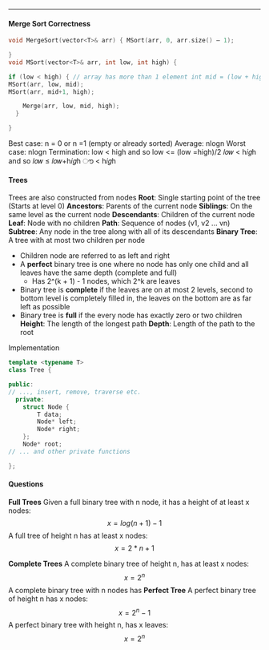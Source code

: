 *** 
#### Merge Sort Correctness
```cpp
void MergeSort(vector<T>& arr) { MSort(arr, 0, arr.size() – 1);

}  
void MSort(vector<T>& arr, int low, int high) {

if (low < high) { // array has more than 1 element int mid = (low + high) / 2;  
MSort(arr, low, mid);  
MSort(arr, mid+1, high);

    Merge(arr, low, mid, high);
  }

}
```

Best case: n = 0 or n =1 (empty or already sorted)
Average: nlogn
Worst case: nlogn
Termination: low < high and so low <= (low =high)/2
𝑙𝑜𝑤 < h𝑖𝑔h and so 𝑙𝑜𝑤 ≤ 𝑙𝑜𝑤+h𝑖𝑔h ൗ < h𝑖𝑔h
#### Trees
Trees are also constructed from nodes
**Root**: Single starting point of the tree (Starts at level 0)
**Ancestors**: Parents of the current node
**Siblings**: On the same level as the current node
**Descendants**: Children of the current node
**Leaf**: Node with no children
**Path**: Sequence of nodes (v1, v2 ... vn)
**Subtree**: Any node in the tree along with all of its descendants
**Binary Tree**: A tree with at most two children per node
* Children node are referred to as left and right
* A **perfect** binary tree is one where no node has only one child and all leaves have the same depth (complete and full)
	* Has 2^(k + 1) - 1 nodes, which 2^k are leaves
* Binary tree is **complete** if the leaves are on at most 2 levels, second to bottom level is completely filled in, the leaves on the bottom are as far left as possible
* Binary tree is **full** if the every node has exactly zero or two children
**Height**: The length of the longest path 
**Depth**: Length of the path to the root

Implementation
```cpp
template <typename T>
class Tree {

public:  
// ..., insert, remove, traverse etc.
  private:
    struct Node {
		T data; 
		Node* left;
		Node* right;
	};  
	Node* root;  
// ... and other private functions

};
```

#### Questions
**Full Trees**
Given a full binary tree with n node, it has a height of at least x nodes:
$$ x = log(n+1) - 1 $$
A full tree of height n has at least x nodes:
$$ x = 2*n + 1$$

**Complete Trees**
A complete binary tree of height n, has at least x nodes:
$$ x = 2^n $$
A complete binary tree with n nodes has 
**Perfect Tree**
A perfect binary tree of height n has x nodes:
$$ x = 2^n - 1$$A perfect binary tree with height n, has x leaves:
$$ x = 2^n $$
